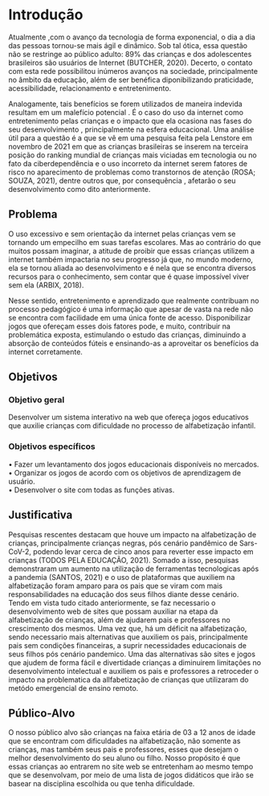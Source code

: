 # Introdução

Atualmente ,com o avanço da tecnologia de forma exponencial, o dia a dia das pessoas tornou-se mais ágil e dinâmico. Sob tal ótica, essa questão não se restringe ao público adulto: 89% das crianças e dos adolescentes brasileiros são usuários de Internet (BUTCHER, 2020). Decerto, o contato com esta rede possibilitou inúmeros avanços na sociedade, principalmente no âmbito da educação, além de ser benéfica diponibilizando praticidade, acessibilidade, relacionamento e entretenimento.

Analogamente, tais benefícios se forem utilizados de maneira indevida resultam em um malefício potencial . É o caso do uso da internet como entretenimento pelas crianças e o impacto que ela ocasiona nas fases do seu desenvolvimento , principalmente  na esfera educacional.  Uma análise útil para a questão é a que se vê em uma pesquisa feita pela Lenstore em novembro de 2021 em que  as crianças brasileiras se inserem na terceira posição do ranking mundial de crianças mais viciadas em tecnologia ou no fato da ciberdependência e o uso incorreto da internet serem fatores de risco no aparecimento de problemas como transtornos de atenção (ROSA; SOUZA, 2021), dentre outros que, por consequência , afetarão o seu desenvolvimento como dito anteriormente.

## Problema 

O uso excessivo e sem orientação da internet pelas crianças vem se tornando um empecilho em suas tarefas escolares. Mas ao contrário do que muitos possam imaginar, a atitude de proibir que essas crianças utilizem a internet também impactaria no seu progresso já que, no mundo moderno, ela se tornou aliada ao desenvolvimento e é nela que se encontra diversos recursos para o conhecimento, sem contar que é quase impossível viver sem ela (ARBIX, 2018).
 
Nesse sentido, entretenimento e aprendizado que realmente contribuam no processo pedagógico é uma informação que apesar de vasta na rede não se encontra com facilidade em uma única fonte de acesso. Disponibilizar jogos que ofereçam esses dois fatores pode, e muito, contribuir na problemática exposta, estimulando o estudo das crianças, diminuindo a absorção de conteúdos fúteis e ensinando-as a aproveitar os benefícios da internet corretamente.



## Objetivos

### Objetivo geral
Desenvolver um sistema interativo na web que ofereça jogos educativos que auxilie crianças com dificuldade no processo de alfabetização infantil. 

### Objetivos específicos
• Fazer um levantamento dos jogos educacionais disponíveis no mercados. <br>
• Organizar os jogos de acordo com os objetivos de aprendizagem de usuário.<br>
• Desenvolver o site com todas as funções ativas. <br>
 
 

 

## Justificativa

Pesquisas rescentes destacam que houve um impacto na alfabetização de crianças, principalmente crianças negras, pós cenário pandêmico de Sars-CoV-2, podendo levar cerca de cinco anos para reverter esse impacto em crianças (TODOS PELA EDUCAÇÃO, 2021). Somado a isso, pesquisas demonstraram um aumento na utilização de ferramentas tecnologicas após a pandemia (SANTOS, 2021) e o uso de plataformas que auxiliem na alfabetização foram amparo para os pais que se viram com mais responsabilidades na educação dos seus filhos diante desse cenário. Tendo em vista tudo citado anteriormente, se faz necessario o desenvolvimento web de sites que possam auxiliar na etapa da alfabetização de crianças, além de ajudarem pais e professores no crescimento dos mesmos. Uma vez que, há um déficit na alfabetização, sendo necessario mais alternativas que auxiliem os pais, principalmente pais sem condições financeiras, a suprir necessidades educacionais de seus filhos pós cenário pandemico. Uma das alternativas são sites e jogos que ajudem de forma fácil e divertidade crianças a diminuirem limitações no desenvolvimento intelectual e auxiliem os pais e professores a retroceder o impacto na problematica da allfabetização de crianças que utilizaram do metódo emergencial de ensino remoto.



## Público-Alvo

O nosso  público alvo são crianças na faixa etária de 03 a 12 anos de idade que se encontram com dificuldades na alfabetização, não somente as crianças, mas também seus pais e professores, esses que desejam o melhor desenvolvimento do seu aluno ou filho. Nosso propósito é que essas crianças ao entrarem no site web se entretenham ao mesmo tempo que se desenvolvam, por meio de uma lista de jogos didáticos que irão se basear na disciplina escolhida ou que tenha dificuldade.
